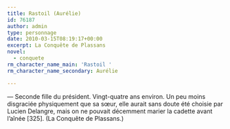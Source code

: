 ```yaml
---
title: Rastoil (Aurélie)
id: 76187
author: admin
type: personnage
date: 2010-03-15T08:19:17+00:00
excerpt: La Conquête de Plassans
novel:
  - conquete
rm_character_name_main: 'Rastoil '
rm_character_name_secondary: Aurélie

---
```

— Seconde fille du président. Vingt-quatre ans environ. Un peu moins disgraciée physiquement que sa sœur, elle aurait sans doute été choisie par Lucien Delangre, mais on ne pouvait décemment marier la cadette avant l&rsquo;aînée [325]. (La Conquête de Plassans.)